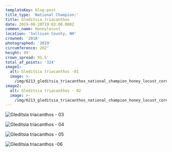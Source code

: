 ```yaml
---
templateKey: blog-post
title_type: 'National Champion:'
title: Gleditsia triacanthos
date: 2019-08-20T19:03:00.000Z
common_name: Honeylocust
location: 'Sullivan County, NH'
crowned: '2018'
photographed: '2019'
circumference: 202"
height: 99'
crown_spread: 91.5'
total_af_points: '324'
image1:
  alt: Gleditsia triacanthos -01
  image: >-
    /img/6213_gleditsia_triacanthos_national_champion_honey_locust_cornish_nh_08-22-2019_american_forests_brian_kelley_base_sunset.jpg
image2:
  alt: Gleditsia triacanthos - 02
  image: >-
    /img/6213_gleditsia_triacanthos_national_champion_honey_locust_cornish_nh_08-22-2019_american_forests_brian_kelley_full_dusk.jpg
---
```

![Gleditsia triacanthos - 03](/img/6213_gleditsia_triacanthos_national_champion_honey_locust_cornish_nh_08-22-2019_american_forests_brian_kelley_base_sunset_2.jpg)

![Gleditsia triacanthos - 04](/img/6213_gleditsia_triacanthos_national_champion_honey_locust_cornish_nh_08-22-2019_american_forests_brian_kelley_front_dusk_2.jpg)

![Gleditsia triacanthos - 05](/img/6213_gleditsia_triacanthos_national_champion_honey_locust_cornish_nh_08-22-2019_american_forests_brian_kelley_leaf.jpg)

![Gleditsia triacanthos -06](/img/6213_gleditsia_triacanthos_national_champion_honey_locust_cornish_nh_08-22-2019_american_forests_brian_kelley_scale.jpg)
